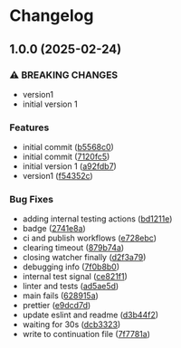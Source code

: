 # Changelog

## 1.0.0 (2025-02-24)


### ⚠ BREAKING CHANGES

* version1
* initial version 1

### Features

* initial commit ([b5568c0](https://github.com/Geekoosh/runbop-action-debug/commit/b5568c05ed7cd1c96e288c43214610297cd51308))
* initial commit ([7120fc5](https://github.com/Geekoosh/runbop-action-debug/commit/7120fc55b8637d237dd5d4fa18ee4dad6a795835))
* initial version 1 ([a92fdb7](https://github.com/Geekoosh/runbop-action-debug/commit/a92fdb7b983f279a8d9455dd37300a50bf6b0a16))
* version1 ([f54352c](https://github.com/Geekoosh/runbop-action-debug/commit/f54352cb1e4616d2d4afac2ec7ab8f5dbf14cf4c))


### Bug Fixes

* adding internal testing actions ([bd1211e](https://github.com/Geekoosh/runbop-action-debug/commit/bd1211e1d888ccb8e9beb37b8c4f7262c42becff))
* badge ([2741e8a](https://github.com/Geekoosh/runbop-action-debug/commit/2741e8aca7dfbf96e1c2fe6b3f1e90f93310a639))
* ci and publish workflows ([e728ebc](https://github.com/Geekoosh/runbop-action-debug/commit/e728ebc0fbe8cc65a9d6e25cf1a2f837db8617ed))
* clearing timeout ([879b74a](https://github.com/Geekoosh/runbop-action-debug/commit/879b74a8f219e52d01301aa91128cc4f9c7eaf23))
* closing watcher finally ([d2f3a79](https://github.com/Geekoosh/runbop-action-debug/commit/d2f3a79b8221652cdb269fa521f38bf862342061))
* debugging info ([7f0b8b0](https://github.com/Geekoosh/runbop-action-debug/commit/7f0b8b0ff21db076bb4fa51f1b3b8f8fb7f80ac8))
* internal test signal ([ce821f1](https://github.com/Geekoosh/runbop-action-debug/commit/ce821f16db4126b58a35d34f1d175ca1fff43b2a))
* linter and tests ([ad5ae5d](https://github.com/Geekoosh/runbop-action-debug/commit/ad5ae5de54a1ccc59f8e64e495b50f036acaa45d))
* main fails ([628915a](https://github.com/Geekoosh/runbop-action-debug/commit/628915a9f295ed99be74a2668daaa645c395f070))
* prettier ([e9dcd7d](https://github.com/Geekoosh/runbop-action-debug/commit/e9dcd7d1a60d5afab1c12957452bc206287df84b))
* update eslint and readme ([d3b44f2](https://github.com/Geekoosh/runbop-action-debug/commit/d3b44f2c963120611dc1ba60072d242c28d6df0b))
* waiting for 30s ([dcb3323](https://github.com/Geekoosh/runbop-action-debug/commit/dcb3323409284b44396d7c683e25136d21013176))
* write to continuation file ([7f7781a](https://github.com/Geekoosh/runbop-action-debug/commit/7f7781ae12b96d93cf84e1d797a96b1c65d12c96))
